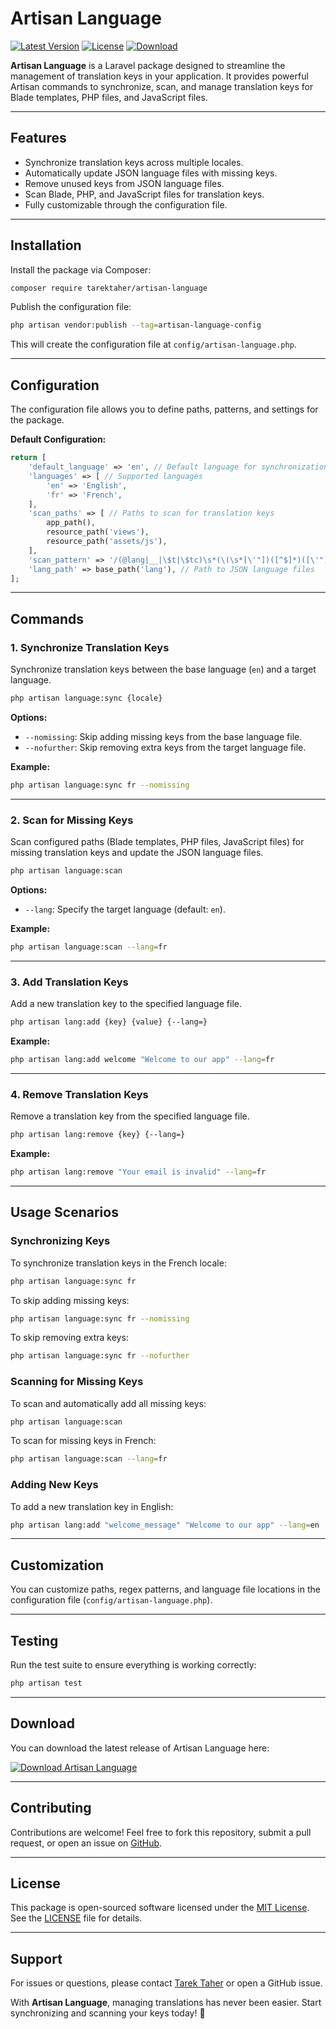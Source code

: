 
# Artisan Language

[![Latest Version](https://img.shields.io/github/v/release/tarektaher/artisan-language?label=latest%20version)](https://github.com/tarektaher/artisan-language/releases)
[![License](https://img.shields.io/github/license/tarektaher/artisan-language)](https://github.com/tarektaher/artisan-language/blob/main/LICENSE)
[![Download](https://img.shields.io/badge/Download-Artisan%20Language-blue)](https://github.com/tarektaher/artisan-language/archive/refs/tags/v1.0.0.zip)

**Artisan Language** is a Laravel package designed to streamline the management of translation keys in your application. It provides powerful Artisan commands to synchronize, scan, and manage translation keys for Blade templates, PHP files, and JavaScript files.

---

## **Features**
- Synchronize translation keys across multiple locales.
- Automatically update JSON language files with missing keys.
- Remove unused keys from JSON language files.
- Scan Blade, PHP, and JavaScript files for translation keys.
- Fully customizable through the configuration file.

---

## **Installation**

Install the package via Composer:

```bash
composer require tarektaher/artisan-language
```

Publish the configuration file:

```bash
php artisan vendor:publish --tag=artisan-language-config
```

This will create the configuration file at `config/artisan-language.php`.

---

## **Configuration**

The configuration file allows you to define paths, patterns, and settings for the package.

**Default Configuration:**
```php
return [
    'default_language' => 'en', // Default language for synchronization
    'languages' => [ // Supported languages
        'en' => 'English',
        'fr' => 'French',
    ],
    'scan_paths' => [ // Paths to scan for translation keys
        app_path(),
        resource_path('views'),
        resource_path('assets/js'),
    ],
    'scan_pattern' => '/(@lang|__|\$t|\$tc)\s*(\(\s*[\'"])([^$]*)([\'"]+\s*(,[^\)]*)*\))/U', // Regex pattern to detect keys
    'lang_path' => base_path('lang'), // Path to JSON language files
];
```

---

## **Commands**

### **1. Synchronize Translation Keys**
Synchronize translation keys between the base language (`en`) and a target language.

```bash
php artisan language:sync {locale}
```

**Options:**
- `--nomissing`: Skip adding missing keys from the base language file.
- `--nofurther`: Skip removing extra keys from the target language file.

**Example:**
```bash
php artisan language:sync fr --nomissing
```

---

### **2. Scan for Missing Keys**
Scan configured paths (Blade templates, PHP files, JavaScript files) for missing translation keys and update the JSON language files.

```bash
php artisan language:scan
```

**Options:**
- `--lang`: Specify the target language (default: `en`).

**Example:**
```bash
php artisan language:scan --lang=fr
```

---

### **3. Add Translation Keys**
Add a new translation key to the specified language file.

```bash
php artisan lang:add {key} {value} {--lang=}
```

**Example:**
```bash
php artisan lang:add welcome "Welcome to our app" --lang=fr
```

---

### **4. Remove Translation Keys**
Remove a translation key from the specified language file.

```bash
php artisan lang:remove {key} {--lang=}
```

**Example:**
```bash
php artisan lang:remove "Your email is invalid" --lang=fr
```

---

## **Usage Scenarios**

### **Synchronizing Keys**
To synchronize translation keys in the French locale:
```bash
php artisan language:sync fr
```

To skip adding missing keys:
```bash
php artisan language:sync fr --nomissing
```

To skip removing extra keys:
```bash
php artisan language:sync fr --nofurther
```

### **Scanning for Missing Keys**
To scan and automatically add all missing keys:
```bash
php artisan language:scan
```

To scan for missing keys in French:
```bash
php artisan language:scan --lang=fr
```

### **Adding New Keys**
To add a new translation key in English:
```bash
php artisan lang:add "welcome_message" "Welcome to our app" --lang=en
```

---

## **Customization**

You can customize paths, regex patterns, and language file locations in the configuration file (`config/artisan-language.php`).

---

## **Testing**

Run the test suite to ensure everything is working correctly:

```bash
php artisan test
```

---

## **Download**

You can download the latest release of Artisan Language here:

[![Download Artisan Language](https://img.shields.io/badge/Download-Artisan%20Language-blue)](https://github.com/tarektaher/artisan-language/archive/refs/tags/v1.0.0.zip)

---

## **Contributing**

Contributions are welcome! Feel free to fork this repository, submit a pull request, or open an issue on [GitHub](https://github.com/tarektaher/artisan-language/issues).

---

## **License**

This package is open-sourced software licensed under the [MIT License](https://opensource.org/licenses/MIT). See the [LICENSE](https://github.com/tarektaher/artisan-language/blob/main/LICENSE) file for details.

---

## **Support**

For issues or questions, please contact [Tarek Taher](https://github.com/tarektaher) or open a GitHub issue.

With **Artisan Language**, managing translations has never been easier. Start synchronizing and scanning your keys today! 🎉
